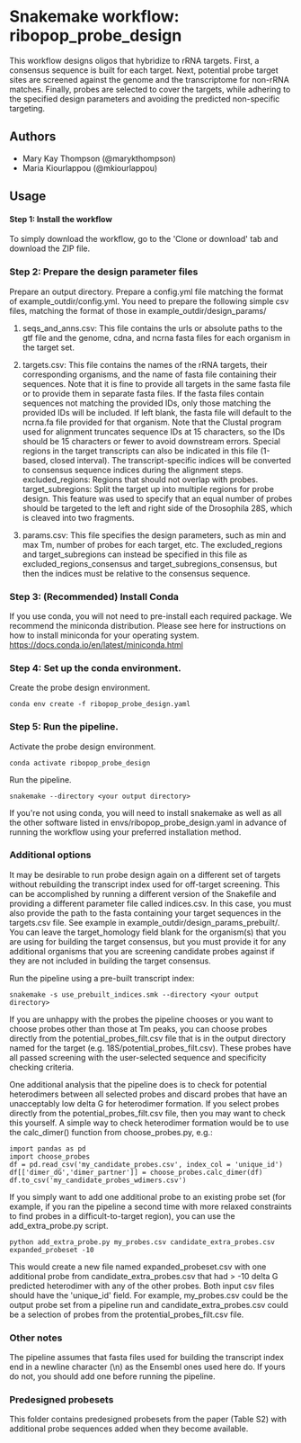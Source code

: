 # Snakemake workflow: ribopop_probe_design

This workflow designs oligos that hybridize to rRNA targets. First, a consensus
sequence is built for each target. Next, potential probe target sites are screened against
the genome and the transcriptome for non-rRNA matches. Finally, probes are selected
to cover the targets, while adhering to the specified design parameters and avoiding
the predicted non-specific targeting.

## Authors

* Mary Kay Thompson (@marykthompson)
* Maria Kiourlappou (@mkiourlappou)

## Usage

#### Step 1: Install the workflow

To simply download the workflow, go to the 'Clone or download' tab and download
the ZIP file.

### Step 2: Prepare the design parameter files

Prepare an output directory. Prepare a config.yml file matching the format of example_outdir/config.yml. You need to prepare the following simple csv files, matching the format of those in example_outdir/design_params/

1. seqs_and_anns.csv: This file contains the urls or absolute paths to the gtf file and the genome, cdna, and ncrna fasta files for each organism in the target set.

2. targets.csv: This file contains the names of the rRNA targets, their corresponding organisms,
and the name of fasta file containing their sequences. Note that it is fine to provide all targets
in the same fasta file or to provide them in separate fasta files. If the fasta files contain sequences not matching the provided IDs, only those matching the provided IDs will be included. If left blank, the fasta file will default to the ncrna.fa file provided for that organism. Note
that the Clustal program used for alignment truncates sequence IDs at 15 characters, so the IDs
should be 15 characters or fewer to avoid downstream errors. Special regions in the target transcripts can also be indicated in this file (1-based, closed interval). The transcript-specific indices will be converted to consensus sequence indices during the alignment steps.
    excluded_regions: Regions that should not overlap with probes.
    target_subregions: Split the target up into multiple regions for probe design. This feature was used to specify that an equal number of probes should be targeted to the left and right side
  of the Drosophila 28S, which is cleaved into two fragments.

3. params.csv: This file specifies the design parameters, such as min and max Tm, number of probes
for each target, etc. The excluded_regions and target_subregions can instead be specified in this file
as excluded_regions_consensus and target_subregions_consensus, but then the indices must be relative to the consensus sequence.

### Step 3: (Recommended) Install Conda

If you use conda, you will not need to pre-install each required package.
We recommend the miniconda distribution. Please see here for instructions
on how to install miniconda for your operating system.
https://docs.conda.io/en/latest/miniconda.html

### Step 4: Set up the conda environment.

Create the probe design environment.

    conda env create -f ribopop_probe_design.yaml

### Step 5: Run the pipeline.

Activate the probe design environment.

    conda activate ribopop_probe_design

Run the pipeline.

    snakemake --directory <your output directory>

If you're not using conda, you will need to install snakemake as well as all the other
software listed in envs/ribopop_probe_design.yaml in advance of running the workflow using your preferred installation method.

### Additional options ###

It may be desirable to run probe design again on a different set of targets without
rebuilding the transcript index used for off-target screening. This can be accomplished
by running a different version of the Snakefile and providing a different parameter
file called indices.csv. In this case, you must also provide the path to the fasta
containing your target sequences in the targets.csv file. See example in example_outdir/design_params_prebuilt/. You can leave the target_homology field blank for the organism(s)
that you are using for building the target consensus, but you must provide it for any additional organisms that you are screening candidate probes against if they are not
included in building the target consensus.

Run the pipeline using a pre-built transcript index:

    snakemake -s use_prebuilt_indices.smk --directory <your output directory>

If you are unhappy with the probes the pipeline chooses or you want to choose probes other
than those at Tm peaks, you can choose probes directly from the potential_probes_filt.csv file
that is in the output directory named for the target (e.g. 18S/potential_probes_filt.csv).
These probes have all passed screening with the user-selected sequence and specificity checking criteria.

One additional analysis that the pipeline does is to check for potential heterodimers between
all selected probes and discard probes that have an unacceptably low delta G for
heterodimer formation. If you select probes directly from the potential_probes_filt.csv
file, then you may want to check this yourself. A simple way to check heterodimer
formation would be to use the calc_dimer() function from choose_probes.py, e.g.:

    import pandas as pd
    import choose_probes
    df = pd.read_csv('my_candidate_probes.csv', index_col = 'unique_id')
    df[['dimer_dG','dimer_partner']] = choose_probes.calc_dimer(df)
    df.to_csv('my_candidate_probes_wdimers.csv')

If you simply want to add one additional probe to an existing probe set (for example,
if you ran the pipeline a second time with more relaxed constraints to find probes
in a difficult-to-target region), you can use the add_extra_probe.py script.

    python add_extra_probe.py my_probes.csv candidate_extra_probes.csv expanded_probeset -10

This would create a new file named expanded_probeset.csv with one additional probe from
candidate_extra_probes.csv that had > -10 delta G predicted heterodimer with any of
the other probes. Both input csv files should have the 'unique_id' field. For example,
my_probes.csv could be the output probe set from a pipeline run and candidate_extra_probes.csv
could be a selection of probes from the protential_probes_filt.csv file.

### Other notes ###

The pipeline assumes that fasta files used for building the transcript index end in
a newline character (\n) as the Ensembl ones used here do. If yours do not, you should
add one before running the pipeline.

### Predesigned probesets ###

This folder contains predesigned probesets from the paper (Table S2) with additional probe sequences added when they become available.
